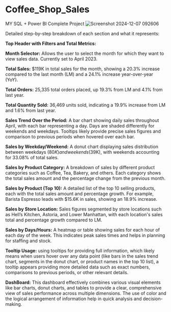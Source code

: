 # Coffee_Shop_Sales
MY SQL + Power BI Complete Project
![Screenshot 2024-12-07 092606](https://github.com/user-attachments/assets/4f90857d-e6fc-4a5c-903b-8e26706dd5e7)

Detailed step-by-step breakdown of each section and what it represents:

**Top Header with Filters and Total Metrics:**

**Month Selector:** Allows the user to select the month for which they want to view sales data. Currently set to April 2023.

**Total Sales:** $119K in total sales for the month, showing a 20.3% increase compared to the last month (LM) and a 24.1% increase year-over-year (YoY).

**Total Orders:** 25,335 total orders placed, up 19.3% from LM and 4.1% from last year.

**Total Quantity Sold:** 36,469 units sold, indicating a 19.9% increase from LM and 1.6% from last year.

**Sales Trend Over the Period:**
A bar chart showing daily sales throughout April, with each bar representing a day. Days are shaded differently for weekends and weekdays. Tooltips likely provide precise sales figures and comparison to previous periods when hovered over each bar.

**Sales by Weekday/Weekend:**
A donut chart displaying sales distribution between weekdays ($80K) and weekends ($39K), with weekends accounting for 33.08% of total sales.

**Sales by Product Category:**
A breakdown of sales by different product categories such as Coffee, Tea, Bakery, and others. Each category shows the total sales amount and the percentage change from the previous month.

**Sales by Product (Top 10):**
A detailed list of the top 10 selling products, each with the total sales amount and percentage growth. For example, Barista Espresso leads with $15.6K in sales, showing an 18.9% increase.

**Sales by Store Location:**
Sales figures segmented by store locations such as Hell’s Kitchen, Astoria, and Lower Manhattan, with each location's sales total and percentage growth compared to LM.

**Sales by Days/Hours:**
A heatmap or table showing sales for each hour of each day of the week. This indicates peak sales times and helps in planning for staffing and stock.

**Tooltip Usage:**
using tooltips for providing full information, which likely means when users hover over any data point (like bars in the sales trend chart, segments in the donut chart, or product names in the top 10 list), a tooltip appears providing more detailed data such as exact numbers, comparisons to previous periods, or other relevant details.

**DashBoard:**
This dashboard effectively combines various visual elements like bar charts, donut charts, and tables to provide a clear, comprehensive view of sales performance across multiple dimensions. The use of color and the logical arrangement of information help in quick analysis and decision-making.
